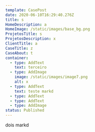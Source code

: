 ```yaml
---
template: CasePost
date: 2020-06-10T16:29:40.276Z
title: s
HomeDescription: a
HomeImage: /static/images/base_bg.png
ProjetosTitle: s
ProjetosDescription: x
ClientTitle: a
CaseTitle: z
CaseAbout: t
container:
  - type: AddText
    text: terceiro
  - type: AddImage
    image: /static/images/image7.png
    alt: x
  - type: AddText
    text: teste markd
  - type: AddText
  - type: AddText
  - type: AddImage
status: Published
---
```

dois markd